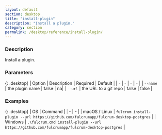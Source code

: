 ```yaml
---
layout: default
section: desktop
title: "install-plugin"
description: "Install a plugin."
category: section
permalink: /desktop/reference/install-plugin/
---
```


### Description

Install a plugin.

### Parameters

{: .desktop}
| Option | Description | Required | Default |
| - | - | - | - |
| `--name` | the plugin name | false | na|
| `--url` | the URL to a git repo | false | false |

### Examples

{: .desktop}
| OS | Command |
| - | - |
| macOS / Linux  | `fulcrum install-plugin --url https://github.com/fulcrumapp/fulcrum-desktop-postgres`  |
| Windows | `.\fulcrum.cmd install-plugin --url https://github.com/fulcrumapp/fulcrum-desktop-postgres` |
